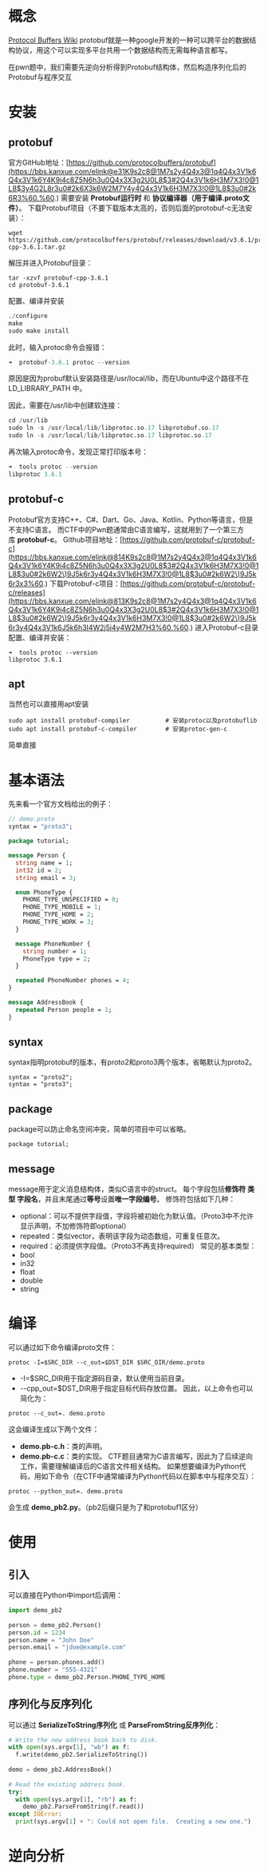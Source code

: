 # 概念
[Protocol Buffers Wiki](https://zh.wikipedia.org/wiki/Protocol_Buffers)
protobuf就是一种google开发的一种可以跨平台的数据结构协议，用这个可以实现多平台共用一个数据结构而无需每种语言都写。

在pwn题中，我们需要先逆向分析得到Protobuf结构体，然后构造序列化后的Protobuf与程序交互

# 安装
## protobuf

官方GitHub地址：[https://github.com/protocolbuffers/protobuf](https://bbs.kanxue.com/elink@e31K9s2c8@1M7s2y4Q4x3@1q4Q4x3V1k6Q4x3V1k6Y4K9i4c8Z5N6h3u0Q4x3X3g2U0L8$3#2Q4x3V1k6H3M7X3!0@1L8$3y4G2L8r3u0#2k6X3k6W2M7Y4y4Q4x3V1k6H3M7X3!0@1L8$3u0#2k6R3%60.%60.)
需要安装 **Protobuf运行时** 和 **协议编译器（用于编译.proto文件）**。
下载Protobuf项目（不要下载版本太高的，否则后面的protobuf-c无法安装）：
```shell
wget https://github.com/protocolbuffers/protobuf/releases/download/v3.6.1/protobuf-cpp-3.6.1.tar.gz
```
解压并进入Protobuf目录：
```shell
tar -xzvf protobuf-cpp-3.6.1
cd protobuf-3.6.1
```
配置、编译并安装
```python
./configure
make
sudo make install
```
此时，输入protoc命令会报错：
```python
➜  protobuf-3.6.1 protoc --version                                                                         protoc: error while loading shared libraries: libprotoc.so.17: cannot open shared object file: No such file or directory
```
原因是因为probuf默认安装路径是/usr/local/lib，而在Ubuntu中这个路径不在LD_LIBRARY_PATH 中。

因此，需要在/usr/lib中创建软连接：
```python
cd /usr/lib
sudo ln -s /usr/local/lib/libprotoc.so.17 libprotobuf.so.17
sudo ln -s /usr/local/lib/libprotoc.so.17 libprotoc.so.17
```
再次输入protoc命令，发现正常打印版本号：
```python
➜  tools protoc --version
libprotoc 3.6.1
```
## protobuf-c

Protobuf官方支持C++、C#、Dart、Go、Java、Kotlin、Python等语言，但是不支持C语言。
而CTF中的Pwn题通常由C语言编写，这就用到了一个第三方库 **protobuf-c**。
Github项目地址：[https://github.com/protobuf-c/protobuf-c](https://bbs.kanxue.com/elink@814K9s2c8@1M7s2y4Q4x3@1q4Q4x3V1k6Q4x3V1k6Y4K9i4c8Z5N6h3u0Q4x3X3g2U0L8$3#2Q4x3V1k6H3M7X3!0@1L8$3u0#2k6W2\)9J5k6r3y4Q4x3V1k6H3M7X3!0@1L8$3u0#2k6W2\)9J5k6r3x3%60.)
下载Protobuf-c项目：[https://github.com/protobuf-c/protobuf-c/releases](https://bbs.kanxue.com/elink@813K9s2c8@1M7s2y4Q4x3@1q4Q4x3V1k6Q4x3V1k6Y4K9i4c8Z5N6h3u0Q4x3X3g2U0L8$3#2Q4x3V1k6H3M7X3!0@1L8$3u0#2k6W2\)9J5k6r3y4Q4x3V1k6H3M7X3!0@1L8$3u0#2k6W2\)9J5k6r3y4Q4x3V1k6J5k6h3I4W2j5i4y4W2M7H3%60.%60.)
进入Protobuf-c目录配置、编译并安装：
```shell
➜  tools protoc --version
libprotoc 3.6.1
```
## apt
当然也可以直接用apt安装
```shell
sudo apt install protobuf-compiler          # 安装protoc以及protobuflib
sudo apt install protobuf-c-compiler        # 安装protoc-gen-c
```
简单直接
# 基本语法

先来看一个官方文档给出的例子：
```proto
// demo.proto
syntax = "proto3";

package tutorial;

message Person {
  string name = 1;
  int32 id = 2;
  string email = 3;

  enum PhoneType {
    PHONE_TYPE_UNSPECIFIED = 0;
    PHONE_TYPE_MOBILE = 1;
    PHONE_TYPE_HOME = 2;
    PHONE_TYPE_WORK = 3;
  }

  message PhoneNumber {
    string number = 1;
    PhoneType type = 2;
  }

  repeated PhoneNumber phones = 4;
}

message AddressBook {
  repeated Person people = 1;
}
```
## syntax
syntax指明protobuf的版本，有proto2和proto3两个版本，省略默认为proto2。
```
syntax = "proto2";
syntax = "proto3";
```
## package
package可以防止命名空间冲突，简单的项目中可以省略。
```
package tutorial;
```
## message
message用于定义消息结构体，类似C语言中的struct。
每个字段包括**修饰符 类型 字段名**，并且末尾通过**等号**设置**唯一字段编号**。
修饰符包括如下几种：
- optional：可以不提供字段值，字段将被初始化为默认值。（Proto3中不允许显示声明，不加修饰符即optional）
- repeated：类似vector，表明该字段为动态数组，可重复任意次。
- required：必须提供字段值。（Proto3不再支持required）
常见的基本类型：
- bool
- in32
- float
- double
- string
# 编译

可以通过如下命令编译proto文件：
```shell
protoc -I=$SRC_DIR --c_out=$DST_DIR $SRC_DIR/demo.proto
```
- -I=$SRC_DIR用于指定源码目录，默认使用当前目录。
- --cpp_out=$DST_DIR用于指定目标代码存放位置。
因此，以上命令也可以简化为：
```shell
protoc --c_out=. demo.proto
```
这会编译生成以下两个文件：
- **demo.pb-c.h**：类的声明。
- **demo.pb-c.c**：类的实现。
CTF题目通常为C语言编写，因此为了后续逆向工作，需要理解编译后的C语言文件相关结构。
如果想要编译为Python代码，用如下命令（在CTF中通常编译为Python代码以在脚本中与程序交互）：
```shell
protoc --python_out=. demo.proto
```
会生成 **demo_pb2.py**。（pb2后缀只是为了和protobuf1区分）
# 使用

## 引入

可以直接在Python中import后调用：
```python
import demo_pb2
 
person = demo_pb2.Person()
person.id = 1234
person.name = "John Doe"
person.email = "jdoe@example.com"
 
phone = person.phones.add()
phone.number = "555-4321"
phone.type = demo_pb2.Person.PHONE_TYPE_HOME
```
## 序列化与反序列化

可以通过 **SerializeToString序列化** 或 **ParseFromString反序列化**：
```python
# Write the new address book back to disk.
with open(sys.argv[1], "wb") as f:
  f.write(demo_pb2.SerializeToString())
  
demo = demo_pb2.AddressBook()
 
# Read the existing address book.
try:
  with open(sys.argv[1], "rb") as f:
    demo_pb2.ParseFromString(f.read())
except IOError:
  print(sys.argv[1] + ": Could not open file.  Creating a new one.")
```
# 逆向分析
